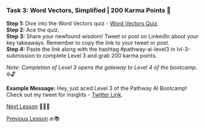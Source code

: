 ### **Task 3: Word Vectors, Simplified | 200 Karma Points** 🚀

**Step 1:** Dive into the Word Vectors quiz - [Word Vectors Quiz](https://quizizz.com/join?gc=95457817).  
**Step 2:** Ace the quiz.  
**Step 3:** Share your newfound wisdom! Tweet or post on LinkedIn about your key takeaways. Remember to copy the link to your tweet or post.  
**Step 4:** Paste the link along with the hashtag #pathway-ai-level3 in ⁠lvl-3-submission to complete Level 3 and grab 200 karma points.

*Note: Completion of Level 3 opens the gateway to Level 4 of the bootcamp.* 🌐🔓

**Example Message:**
Hey, just aced Level 3 of the Pathway AI Bootcamp! Check out my tweet for insights - [Twitter Link](https://twitter.com/yourhandle/status/1234567890).

[Next Lesson](https://github.com/gtech-mulearn/Pathway-AI-Bootcamp/blob/main/Word%20Vectors%20Simplified%20Part-4.md) 📖👣🔜

[Previous Lesson](https://github.com/gtech-mulearn/Pathway-AI-Bootcamp/blob/main/Word%20Vectors%20Simplified%20Part-4.md) 🔙📚
